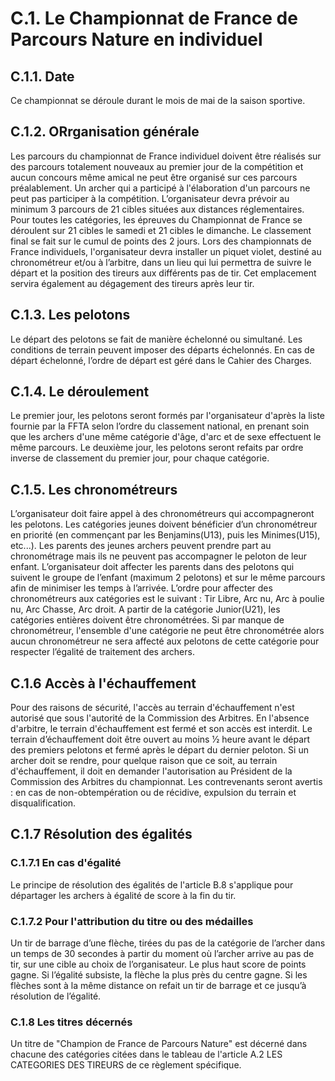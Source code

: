 # C.1. Le Championnat de France de Parcours Nature en individuel

## C.1.1. Date
Ce championnat se déroule durant le mois de mai de la saison sportive.

## C.1.2. ORrganisation générale
Les parcours du championnat de France individuel doivent être réalisés sur des parcours totalement
nouveaux au premier jour de la compétition et aucun concours même amical ne peut être organisé sur ces
parcours préalablement.
Un archer qui a participé à l'élaboration d'un parcours ne peut pas participer à la compétition.
L’organisateur devra prévoir au minimum 3 parcours de 21 cibles situées aux distances réglementaires.
Pour toutes les catégories, les épreuves du Championnat de France se déroulent sur 21 cibles le samedi
et 21 cibles le dimanche. Le classement final se fait sur le cumul de points des 2 jours.
Lors des championnats de France individuels, l'organisateur devra installer un piquet violet, destiné au
chronométreur et/ou à l’arbitre, dans un lieu qui lui permettra de suivre le départ et la position des tireurs
aux différents pas de tir. Cet emplacement servira également au dégagement des tireurs après leur tir.

## C.1.3. Les pelotons
Le départ des pelotons se fait de manière échelonné ou simultané. Les conditions de terrain peuvent
imposer des départs échelonnés.
En cas de départ échelonné, l’ordre de départ est géré dans le Cahier des Charges.

## C.1.4. Le déroulement
Le premier jour, les pelotons seront formés par l'organisateur d'après la liste fournie par la FFTA selon
l’ordre du classement national, en prenant soin que les archers d'une même catégorie d'âge, d'arc et de
sexe effectuent le même parcours.
Le deuxième jour, les pelotons seront refaits par ordre inverse de classement du premier jour, pour chaque
catégorie.

## C.1.5. Les chronométreurs
L’organisateur doit faire appel à des chronométreurs qui accompagneront les pelotons. Les catégories
jeunes doivent bénéficier d’un chronométreur en priorité (en commençant par les Benjamins(U13), puis les
Minimes(U15), etc...). Les parents des jeunes archers peuvent prendre part au chronométrage mais ils ne
peuvent pas accompagner le peloton de leur enfant. L’organisateur doit affecter les parents dans des
pelotons qui suivent le groupe de l’enfant (maximum 2 pelotons) et sur le même parcours afin de minimiser
les temps à l’arrivée.
L’ordre pour affecter des chronométreurs aux catégories est le suivant :
Tir Libre, Arc nu, Arc à poulie nu, Arc Chasse, Arc droit.
A partir de la catégorie Junior(U21), les catégories entières doivent être chronométrées. Si par manque
de chronométreur, l'ensemble d'une catégorie ne peut être chronométrée alors aucun chronométreur ne
sera affecté aux pelotons de cette catégorie pour respecter l’égalité de traitement des archers.

## C.1.6 Accès à l'échauffement
Pour des raisons de sécurité, l'accès au terrain d'échauffement n'est autorisé que sous l'autorité de la
Commission des Arbitres. En l'absence d'arbitre, le terrain d'échauffement est fermé et son accès est
interdit.
Le terrain d’échauffement doit être ouvert au moins 1⁄2 heure avant le départ des premiers pelotons et
fermé après le départ du dernier peloton.
Si un archer doit se rendre, pour quelque raison que ce soit, au terrain d'échauffement, il doit en demander
l'autorisation au Président de la Commission des Arbitres du championnat. Les contrevenants seront
avertis : en cas de non-obtempération ou de récidive, expulsion du terrain et disqualification.

## C.1.7 Résolution des égalités
### C.1.7.1 En cas d'égalité
Le principe de résolution des égalités de l'article B.8 s'applique pour départager les archers à égalité de
score à la fin du tir.

### C.1.7.2 Pour l'attribution du titre ou des médailles

Un tir de barrage d’une flèche, tirées du pas de la catégorie de l’archer dans un temps de 30 secondes à
partir du moment où l’archer arrive au pas de tir, sur une cible au choix de l’organisateur. Le plus haut
score de points gagne. Si l’égalité subsiste, la flèche la plus près du centre gagne. Si les flèches sont à la
même distance on refait un tir de barrage et ce jusqu’à résolution de l’égalité.

### C.1.8 Les titres décernés
Un titre de "Champion de France de Parcours Nature" est décerné dans chacune des catégories citées
dans le tableau de l'article A.2 LES CATEGORIES DES TIREURS de ce règlement spécifique.
